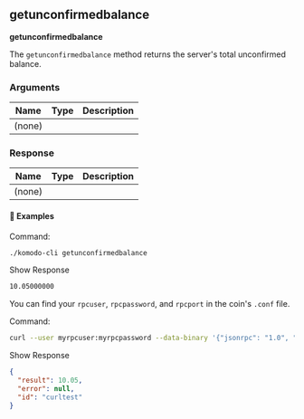 ## getunconfirmedbalance

**getunconfirmedbalance**

The `getunconfirmedbalance` method returns the server's total unconfirmed balance.

### Arguments

| Name   | Type | Description |
| ------ | ---- | ----------- |
| (none) |      |             |

### Response

| Name   | Type | Description |
| ------ | ---- | ----------- |
| (none) |      |             |

#### 📌 Examples

Command:

```bash
./komodo-cli getunconfirmedbalance
```

Show Response

```bash
10.05000000
```

You can find your `rpcuser`, `rpcpassword`, and `rpcport` in the coin's `.conf` file.

Command:

```bash
curl --user myrpcuser:myrpcpassword --data-binary '{"jsonrpc": "1.0", "id":"curltest", "method": "getunconfirmedbalance", "params": [] }' -H 'content-type: text/plain;' http://127.0.0.1:myrpcport/
```

Show Response

```json
{
  "result": 10.05,
  "error": null,
  "id": "curltest"
}
```